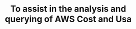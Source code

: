 ---
layout: answer
title: "To assist in the analysis and querying of AWS Cost and Usa"
blurb: "<p>Amazon Athena is an interactive query service that makes it easy to analyze data in Amazon S3 using standard SQL. You can configure Amazon Athena with C"
quid: 176
---